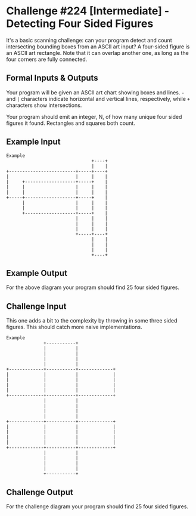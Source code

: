 # Challenge #224 [Intermediate] - Detecting Four Sided Figures

It's a basic scanning challenge: can your program detect and count intersecting bounding boxes from an ASCII art input? A four-sided figure is an ASCII art rectangle. Note that it can overlap another one, as long as the four corners are fully connected.

## Formal Inputs & Outputs

Your program will be given an ASCII art chart showing boxes and lines. `-` and `|` characters indicate horizontal and vertical lines, respectively, while `+` characters show intersections.

Your program should emit an integer, N, of how many unique four sided figures it found. Rectangles and squares both count.

## Example Input
```
Example
                                +----+
                                |    |
+-------------------------+-----+----+
|                         |     |    |
|     +-------------------+-----+    |
|     |                   |     |    |
|     |                   |     |    |
+-----+-------------------+-----+    |
      |                   |     |    |
      |                   |     |    |
      +-------------------+-----+    |
                          |     |    |
                          |     |    |
                          |     |    |
                          +-----+----+
                                |    |
                                |    |
                                |    |
                                +----+
```

## Example Output

For the above diagram your program should find 25 four sided figures.

## Challenge Input

This one adds a bit to the complexity by throwing in some three sided figures. This should catch more naive implementations.
```
Example
              +-----------+
              |           |
              |           |
              |           |
              |           |
+-------------+-----------+-------------+
|             |           |             |
|             |           |             |
|             |           |             |
|             |           |             |
+-------------+-----------+-------------+
              |           |
              |           |
              |           |
              |           |
+-------------+-----------+-------------+
|             |           |             |
|             |           |             |
|             |           |             |
|             |           |             |
+-------------+-----------+-------------+
              |           |
              |           |
              |           |
              |           |
              +-----------+
```
## Challenge Output

For the challenge diagram your program should find 25 four sided figures.
